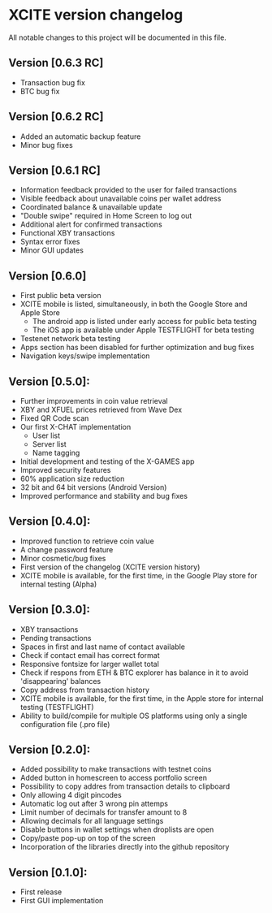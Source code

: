 # XCITE version changelog
All notable changes to this project will be documented in this file.

## Version [0.6.3 RC]

- Transaction bug fix
- BTC bug fix


## Version [0.6.2 RC]

- Added an automatic backup feature
- Minor bug fixes


## Version [0.6.1 RC]

- Information feedback provided to the user for failed transactions
- Visible feedback about unavailable coins per wallet address
- Coordinated balance & unavailable update
- "Double swipe" required in Home Screen to log out
- Additional alert for confirmed transactions
- Functional XBY transactions
- Syntax error fixes
- Minor GUI updates


## Version [0.6.0]

- First public beta version
- XCITE mobile is listed, simultaneously, in both the Google Store and Apple Store
    - The android app is listed under early access for public beta testing
    - The iOS app is available under Apple TESTFLIGHT for beta testing
- Testenet network beta testing
- Apps section has been disabled for further optimization and bug fixes
- Navigation keys/swipe implementation


## Version [0.5.0]:

- Further improvements in coin value retrieval
- XBY and XFUEL prices retrieved from Wave Dex
- Fixed QR Code scan
- Our first X-CHAT implementation
    - User list
    - Server list
    - Name tagging
- Initial development and testing of the X-GAMES app
- Improved security features
- 60% application size reduction
- 32 bit and 64 bit versions (Android Version)
- Improved performance and stability and bug fixes


## Version [0.4.0]:

- Improved function to retrieve coin value
- A change password feature
- Minor cosmetic/bug fixes
- First version of the changelog (XCITE version history)
- XCITE mobile is available, for the first time, in the Google Play store for internal testing (Alpha)


## Version [0.3.0]:

- XBY transactions
- Pending transactions
- Spaces in first and last name of contact available
- Check if contact email has correct format
- Responsive fontsize for larger wallet total
- Check if respons from ETH & BTC explorer has balance in it to avoid 'disappearing' balances
- Copy address from transaction history
- XCITE mobile is available, for the first time, in the Apple store for internal testing (TESTFLIGHT)
- Ability to build/compile for multiple OS platforms using only a single configuration file (.pro file)


## Version [0.2.0]:

- Added possibility to make transactions with testnet coins
- Added button in homescreen to access portfolio screen
- Possibility to copy addres from transaction details to clipboard
- Only allowing 4 digit pincodes
- Automatic log out after 3 wrong pin attemps
- Limit number of decimals for transfer amount to 8
- Allowing decimals for all language settings
- Disable buttons in wallet settings when droplists are open
- Copy/paste pop-up on top of the screen
- Incorporation of the libraries directly into the github repository


## Version [0.1.0]:

- First release
- First GUI implementation
